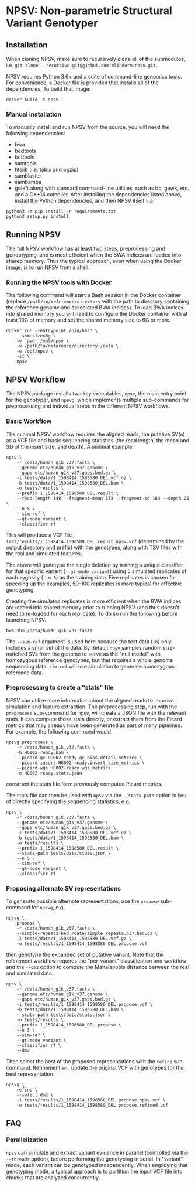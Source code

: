 # NPSV: Non-parametric Structural Variant Genotyper

## Installation

When cloning NPSV, make sure to recursively clone all of the submodules, i.e. `git clone --recursive git@github.com:mlinderm/npsv.git`.

NPSV requires Python 3.6+ and a suite of command-line genomics tools. For convenience, a Docker file is provided that installs all of the dependencies. To build that image:
```
docker build -t npsv .
```

### Manual installation

To manually install and run NPSV from the source, you will need the following dependencies:
* bwa
* bedtools
* bcftools
* samtools
* htslib (i.e. tabix and bgzip)
* samblaster
* sambamba
* goleft
along with standard command-line utilities, such as bc, gawk, etc. and a C++14 compiler. After installing the dependencies listed above, install the Python dependencies, and then NPSV itself via:
```
python3 -m pip install -r requirements.txt
python3 setup.py install
```

## Running NPSV

The full NPSV workflow has at least two steps, preprocessing and genoptyping, and is most efficient when the BWA indices are loaded into shared memory. Thus the typical approach, even when using the Docker image, is to run NPSV from a shell.

### Running the NPSV tools with Docker

The following command will start a Bash session in the Docker container (replace `/path/to/reference/directory` with the path to directory containing the reference genome and associated BWA indices). To load BWA indices into shared memory you will need to configure the Docker container with at least 10G of memory and set the shared memory size to 6G or more.

```
docker run --entrypoint /bin/bash \
    --shm-size=6g \
    -v `pwd`:/opt/npsv \
    -v /path/to/reference/directory:/data \
    -w /opt/npsv \
    -it \
    npsv
```

## NPSV Workflow

The NPSV package installs two key executables, `npsv`, the main entry point for the genotyper, and `npsvg`, which implements multiple sub-commands for preprocessing and individual steps in the different NPSV workflows.

### Basic Workflow

The minimal NPSV workflow requires the aligned reads, the putative SV(s) as a VCF file and basic sequencing statistics (the read length, the mean and SD of the insert size, and depth). A minimal example:

```
npsv \
    -r /data/human_g1k_v37.fasta \
    --genome etc/human_g1k_v37.genome \
    --gaps etc/human_g1k_v37.gaps.bed.gz \
    -i tests/data/1_1598414_1598580_DEL.vcf.gz \
    -b tests/data/1_1598414_1598580_DEL.bam \
    -o tests/results \
    --prefix 1_1598414_1598580_DEL.result \
    --read-length 148 --fragment-mean 573 --fragment-sd 164 --depth 25 \
    --n 5 \
    --sim-ref \
    --gt-mode variant \
    --classifier rf
```

This will produce a VCF file `test/results/1_1598414_1598580_DEL.result.npsv.vcf` (determined by the output directory and prefix) with the genotypes, along with TSV files with the real and simulated features.

The above will genotype the single deletion by training a unique classifier for that specific variant (`--gt-mode variant`) using 5 simulated replicates of each zygosity (`--n 5`) as the training data. Five replicates is chosen for speeding up the examples, 50-100 replicates is more typical for effective genotyping.

Creating the simulated replicates is more efficient when the BWA indices are loaded into shared memory prior to running NPSV (and thus doesn't need to re-loaded for each replicate). To do so run the following before launching NPSV:
```
bwa shm /data/human_g1k_v37.fasta
```

The `--sim-ref` argument is used here because the test data (`-b`) only includes a small set of the data. By default `npsv` samples random size-matched SVs from the genome to serve as the "null model" with homozygous reference genotypes, but that requires a whole genome sequencing data. `sim-ref` will use simulation to generate homozygous reference data.

### Preprocessing to create a "stats" file

NPSV can utilize more information about the aligned reads to improve simulation and feature extraction. The preprocessing step, run with the `preprocess` sub-command for `npsv`, will create a JSON file with the relevant stats. It can compute those stats directly, or extract them from the Picard metrics that may already have been generated as part of many pipelines. For example, the following command would 

```
npsvg preprocess \
    -r /data/human_g1k_v37.fasta \
    -b HG002-ready.bam \
    --picard-gc HG002-ready.gc_bias.detail_metrics \
    --picard-insert HG002-ready.insert_size_metrics \
    --picard-wgs HG002-ready.wgs_metrics
    -o HG002-ready.stats.json
```

construct the stats file form previously computed Picard metrics.

The stats file can then be used with `npsv` via the `--stats-path` option in lieu of directly specifying the sequencing statistics, e.g.

```
npsv \
    -r /data/human_g1k_v37.fasta \
    --genome etc/human_g1k_v37.genome \
    --gaps etc/human_g1k_v37.gaps.bed.gz \
    -i tests/data/1_1598414_1598580_DEL.vcf.gz \
    -b tests/data/1_1598414_1598580_DEL.bam \
    -o tests/results \
    --prefix 1_1598414_1598580_DEL.result \
    --stats-path tests/data/stats.json \
    --n 5 \
    --sim-ref \
    --gt-mode variant \
    --classifier rf
```

### Proposing alternate SV representations

To generate possible alternate representations, use the `propose` sub-command for `npsvg`, e.g.

```
npsvg \
    propose \
    -r /data/human_g1k_v37.fasta \
    --simple-repeats-bed /data/simple_repeats.b37.bed.gz \
    -i tests/data/1_1598414_1598580_DEL.vcf.gz \
    -o tests/results/1_1598414_1598580_DEL.propose.vcf
```

then genotype the expanded set of putative variant. Note that the refinement workflow requires the "per-variant" classification and workflow and the `--dm2` option to compute the Mahalanobis distance between the real and simulated data.

```
npsv \
    -r /data/human_g1k_v37.fasta \
    --genome etc/human_g1k_v37.genome \
    --gaps etc/human_g1k_v37.gaps.bed.gz \
    -i tests/results/1_1598414_1598580_DEL.propose.vcf \
    -b tests/data/1_1598414_1598580_DEL.bam \
    --stats-path tests/data/stats.json \
    -o tests/results \
    --prefix 1_1598414_1598580_DEL.propose \
    --n 5 \
    --sim-ref \
    --gt-mode variant \
    --classifier rf \
    --dm2
```

Then select the best of the proposed representations with the `refine` sub-command. Refinement will update the original VCF with genotypes for the best representation.

```
npsvg \
    refine \
    --select dm2 \
    -i tests/results/1_1598414_1598580_DEL.propose.npsv.vcf \
    -o tests/results/1_1598414_1598580_DEL.propose.refined.vcf
```

## FAQ

### Parallelization

`npsv` can simulate and extract variant evidence in parallel (controlled via the `--threads` option), before performing the genotyping in serial.  In "variant" mode, each variant can be genotyped independently. When employing that genotyping mode, a typical approach is to partition the input VCF file into chunks that are analyzed concurrently.